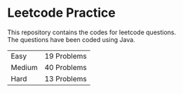 # Leetcode Practice
This repository contains the codes for leetcode questions. <br>
The questions have been coded using Java. <br>
<table><tr><td>Easy</td><td>19 Problems</td></tr><tr><td>Medium</td><td>40 Problems</td></tr><tr><td>Hard</td><td>13 Problems</td></tr></table>
